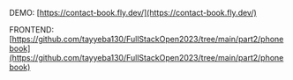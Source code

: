 DEMO: [https://contact-book.fly.dev/](https://contact-book.fly.dev/)

FRONTEND: [https://github.com/tayyeba130/FullStackOpen2023/tree/main/part2/phonebook](https://github.com/tayyeba130/FullStackOpen2023/tree/main/part2/phonebook)

